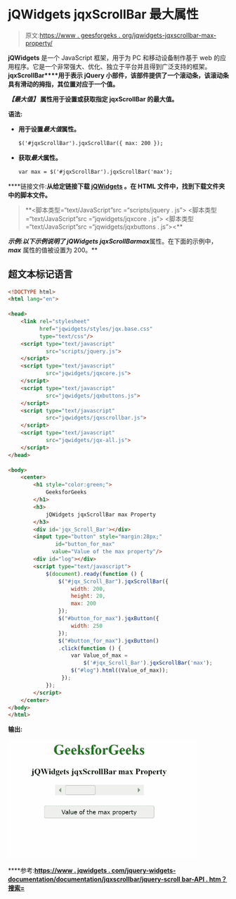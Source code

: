 # jQWidgets jqxScrollBar 最大属性

> 原文:[https://www . geesforgeks . org/jqwidgets-jqxscrollbar-max-property/](https://www.geeksforgeeks.org/jqwidgets-jqxscrollbar-max-property/)

**jQWidgets** 是一个 JavaScript 框架，用于为 PC 和移动设备制作基于 web 的应用程序。它是一个非常强大、优化、独立于平台并且得到广泛支持的框架。**jqxScrollBar****用于表示 jQuery 小部件，该部件提供了一个滚动条，该滚动条具有滑动的拇指，其位置对应于一个值。**

*****【最大值】*** 属性用于设置或获取指定 **jqxScrollBar** 的最大值。**

****语法:****

*   **用于设置*最大值*属性。**

    ```html
    $('#jqxScrollBar').jqxScrollBar({ max: 200 });
    ```

*   **获取*最大*属性。**

    ```html
    var max = $('#jqxScrollBar').jqxScrollBar('max');
    ```

****链接文件:**从给定链接下载 [jQWidgets](https://www.jqwidgets.com/download/) 。在 HTML 文件中，找到下载文件夹中的脚本文件。**

> <link rel="”stylesheet”" href="”jqwidgets/styles/jqx.base.css”" type="”text/css”/"> **<脚本类型=“text/JavaScript”src =“scripts/jquery . js”></script>
> <脚本类型=“text/JavaScript”src =“jqwidgets/jqxcore . js”></script>
> <脚本类型=“text/JavaScript”src =“jqwidgets/jqxbuttons . js”><**

****示例:**以下示例说明了 jQWidgets jqxScrollBar***max***属性。在下面的示例中， ***max*** 属性的值被设置为 200。**

## **超文本标记语言**

```html
<!DOCTYPE html>
<html lang="en">

<head>
    <link rel="stylesheet" 
          href="jqwidgets/styles/jqx.base.css"
          type="text/css"/>
    <script type="text/javascript" 
            src="scripts/jquery.js">
    </script>
    <script type="text/javascript" 
            src="jqwidgets/jqxcore.js">
    </script>
    <script type="text/javascript" 
            src="jqwidgets/jqxbuttons.js">
    </script>
    <script type="text/javascript" 
            src="jqwidgets/jqxscrollbar.js">
    </script>
    <script type="text/javascript" 
            src="jqwidgets/jqx-all.js">
    </script>
</head>

<body>
    <center>
        <h1 style="color:green;">
            GeeksforGeeks
        </h1>
        <h3>
            jQWidgets jqxScrollBar max Property
        </h3>
        <div id='jqx_Scroll_Bar'></div>
        <input type="button" style="margin:28px;" 
               id="button_for_max" 
              value="Value of the max property"/>
        <div id="log"></div>
        <script type="text/javascript">
            $(document).ready(function () {
                $("#jqx_Scroll_Bar").jqxScrollBar({
                    width: 200,
                    height: 20,
                    max: 200
                });
                $("#button_for_max").jqxButton({
                    width: 250
                });
                $("#button_for_max").jqxButton()
                .click(function () {
                    var Value_of_max =
                        $('#jqx_Scroll_Bar').jqxScrollBar('max');
                    $("#log").html((Value_of_max));
                 });
            });
        </script>
    </center>
</body>
</html>
```

****输出:****

**![](img/cdbfa5ce3507e08eb7c7b1092e922565.png)**

****参考:**[https://www . jqwidgets . com/jquery-widgets-documentation/documentation/jqxscrollbar/jquery-scroll bar-API . htm？搜索=](https://www.jqwidgets.com/jquery-widgets-documentation/documentation/jqxscrollbar/jquery-scrollbar-api.htm?search=)**
